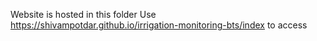 Website is hosted in this folder
Use https://shivampotdar.github.io/irrigation-monitoring-bts/index to access
